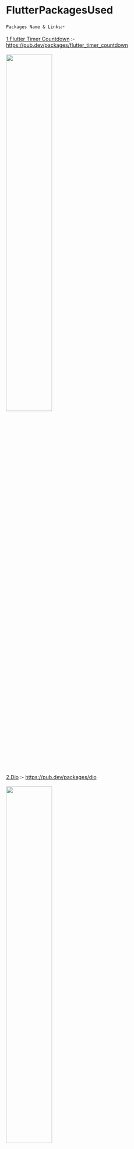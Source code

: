 # FlutterPackagesUsed

`Packages Name & Links`:- <br><br>
[1.Flutter Timer Countdown](https://pub.dev/packages/flutter_timer_countdown)        :- https://pub.dev/packages/flutter_timer_countdown <br><br>
<img src="https://i.ibb.co/fNYsJKd/timer-description.gif" width=50% height=50%><br><br>
[2.Dio](https://pub.dev/packages/dio)        :- https://pub.dev/packages/dio <br><br>
<img src="https://i.ibb.co/rtdjrqV/flutter-dio-http-client.png" width=50% height=50%><br><br>
[3.Font Awesome Flutter](https://pub.dev/packages/font_awesome_flutter)        :-https://pub.dev/packages/font_awesome_flutter<br><br>
<img src="https://i.ibb.co/C8bhvMp/maxresdefault.jpg" width=50% height=50%><br>

